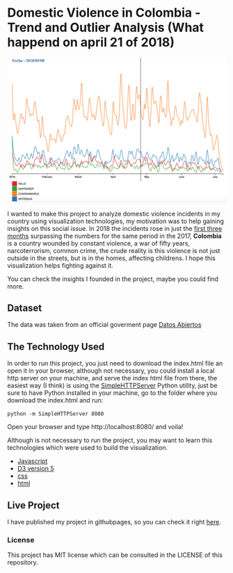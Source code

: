 # Domestic Violence in Colombia - Trend and Outlier Analysis (What happend on april 21 of 2018)

![alt text](https://github.com/cjcarvajal/domestic-violence-viz/blob/master/img.png)

I wanted to make this project to analyze domestic violence incidents in my country using visualization technologies, my motivation was to help gaining insights on this social issue. In 2018 the incidents rose in just the [first three months](https://www.eltiempo.com/colombia/medellin/ninos-de-0-a-5-anos-son-las-principales-victimas-de-maltrato-en-medellin-205052) surpassing the numbers for the same period in the 2017, **Colombia** is a country wounded by constant violence, a war of fifty years, narcoterrorism, common crime, the crude reality is this violence is not just outside in the streets, but is in the homes, affecting childrens. I hope this visualization helps fighting against it.

You can check the insights I founded in the project, maybe you could find more.

## Dataset

The data was taken from an official goverment page [Datos Abiertos](https://www.datos.gov.co/Seguridad-y-Defensa/Violencia-intrafamiliar-2018/s9rg-bzb5)

## The Technology Used

In order to run this project, you just need to download the index.html file an open it in your browser, although not necessary, you could install a local http server on your machine, and serve the index html file from there, the easiest way (I think) is using the [SimpleHTTPServer](https://docs.python.org/2/library/simplehttpserver.html) Python utility, just be sure to have Python installed in your machine, go to the folder where you download the index.html and run:

```
python -m SimpleHTTPServer 8080
```

Open your browser and type http://localhost:8080/ and voila!

Although is not necessary to run the project, you may want to learn this technologies which were used to build the visualization.

* [Javascript](https://www.w3schools.com/js/)
* [D3 version 5](https://d3js.org/)
* [css](https://www.w3schools.com/Css/)
* [html](https://www.w3schools.com/html/)

## Live Project

I have published my project in githubpages, so you can check it right [here](https://cjcarvajal.github.io/).

### License

This project has MIT license which can be consulted in the LICENSE of this repository.